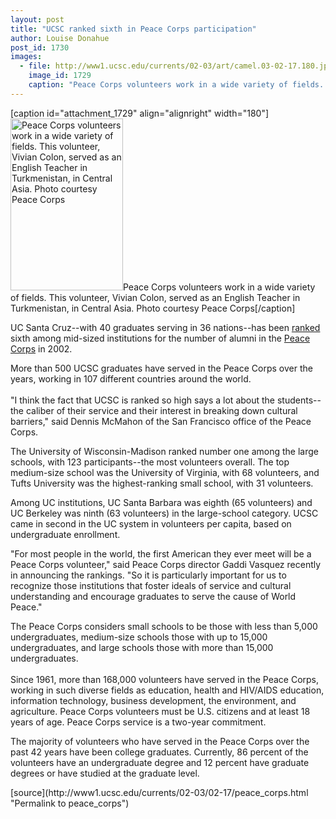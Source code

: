 ```yaml
---
layout: post
title: "UCSC ranked sixth in Peace Corps participation"
author: Louise Donahue
post_id: 1730
images:
  - file: http://www1.ucsc.edu/currents/02-03/art/camel.03-02-17.180.jpg
    image_id: 1729
    caption: "Peace Corps volunteers work in a wide variety of fields. This volunteer, Vivian Colon, served as an English Teacher in Turkmenistan, in Central Asia. Photo courtesy Peace Corps"
---
```


[caption id="attachment_1729" align="alignright" width="180"]<a href="http://localhost/mysite/wp-content/uploads/2003/02/camel.03-02-17.180.jpg"><img class="size-full wp-image-1729" src="http://localhost/mysite/wp-content/uploads/2003/02/camel.03-02-17.180.jpg" alt="Peace Corps volunteers work in a wide variety of fields. This volunteer, Vivian Colon, served as an English Teacher in Turkmenistan, in Central Asia. Photo courtesy Peace Corps" width="180" height="275" /></a>Peace Corps volunteers work in a wide variety of fields. This volunteer, Vivian Colon, served as an English Teacher in Turkmenistan, in Central Asia. Photo courtesy Peace Corps[/caption]
<p>
  UC Santa Cruz--with 40 graduates serving in 36 nations--has been <a href="http://www.peacecorps.gov/news/news/view.cfm?news_id=745">ranked</a> sixth among mid-sized institutions for the number of alumni in the <a href="http://www.peacecorps.gov/indexf.cfm">Peace Corps</a> in 2002.
</p>
<p>
  More than 500 UCSC graduates have served in the Peace Corps over the years, working in 107 different countries around the world.<br>
  <br>
  "I think the fact that UCSC is ranked so high says a lot about the students--the caliber of their service and their interest in breaking down cultural barriers," said Dennis McMahon of the San Francisco office of the Peace Corps.<br>
</p>
<p>
  The University of Wisconsin-Madison ranked number one among the large schools, with 123 participants--the most volunteers overall. The top medium-size school was the University of Virginia, with 68 volunteers, and Tufts University was the highest-ranking small school, with 31 volunteers.<br>
</p>
<p>
  Among UC institutions, UC Santa Barbara was eighth (65 volunteers) and UC Berkeley was ninth (63 volunteers) in the large-school category. UCSC came in second in the UC system in volunteers per capita, based on undergraduate enrollment.<br>
</p>
<p>
  "For most people in the world, the first American they ever meet will be a Peace Corps volunteer," said Peace Corps director Gaddi Vasquez recently in announcing the rankings. "So it is particularly important for us to recognize those institutions that foster ideals of service and cultural understanding and encourage graduates to serve the cause of World Peace."<br>
</p>
<p>
  The Peace Corps considers small schools to be those with less than 5,000 undergraduates, medium-size schools those with up to 15,000 undergraduates, and large schools those with more than 15,000 undergraduates.<br>
  <br>
  Since 1961, more than 168,000 volunteers have served in the Peace Corps, working in such diverse fields as education, health and HIV/AIDS education, information technology, business development, the environment, and agriculture. Peace Corps volunteers must be U.S. citizens and at least 18 years of age. Peace Corps service is a two-year commitment.<br>
</p>
<p>
  The majority of volunteers who have served in the Peace Corps over the past 42 years have been college graduates. Currently, 86 percent of the volunteers have an undergraduate degree and 12 percent have graduate degrees or have studied at the graduate level.<br>
</p>
[source](http://www1.ucsc.edu/currents/02-03/02-17/peace_corps.html "Permalink to peace_corps")
